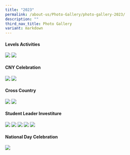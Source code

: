 ```yaml
---
title: "2023"
permalink: /about-us/Photo-Gallery/photo-gallery-2023/
description: ""
third_nav_title: Photo Gallery
variant: markdown
---
```

#### Levels Activities
![](/images/2023%20Levels%20activities_Page_1.jpg)
![](/images/2023%20Levels%20activities_Page_2.jpg)


#### CNY Celebration
![](/images/2023%20CNY_Page_1.jpg)
![](/images/2023%20CNY_Page_2.jpg)


#### Cross Country
![](/images/2023%20x%20country_page_1.jpg)
![](/images/2023%20x%20country_page_2.jpg)


#### Student Leader Investiture
![](/images/2023/2023_SL.jpg)
![](/images/2023/IMG_4594.JPG)
![](/images/2023/IMG_4605.JPG)
![](/images/2023/IMG_4613.JPG)
![](/images/2023/IMG_4620.JPG)


#### National Day Celebration
![](/images/2023/2023_NDP.jpg)